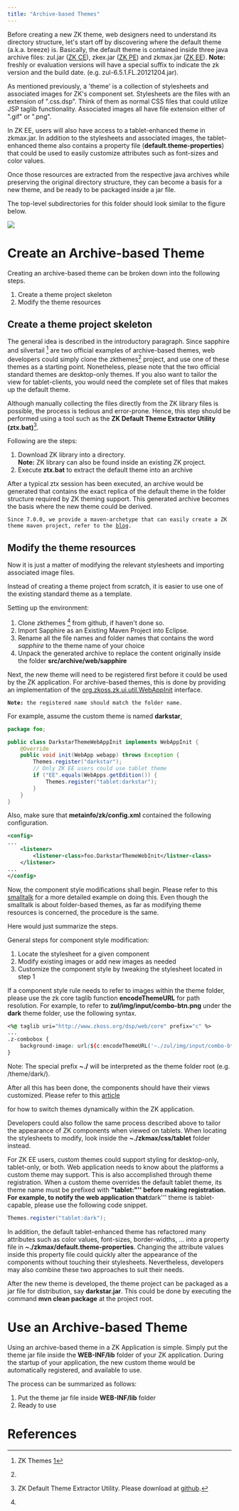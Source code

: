 ```yaml
---
title: "Archive-based Themes"
---
```




Before creating a new ZK theme, web designers need to understand its
directory structure, let's start off by discovering where the default
theme (a.k.a. breeze) is. Basically, the default theme is contained
inside three java archive files: zul.jar ([ZK CE](http://www.zkoss.org/product/edition.dsp)), zkex.jar ([ZK PE](http://www.zkoss.org/product/edition.dsp)) and zkmax.jar ([ZK EE](http://www.zkoss.org/product/edition.dsp)). **Note:** freshly or
evaluation versions will have a special suffix to indicate the zk
version and the build date. (e.g. zul-6.5.1.FL.20121204.jar).

As mentioned previously, a 'theme' is a collection of stylesheets and
associated images for ZK's component set. Stylesheets are the files with
an extension of ".css.dsp". Think of them as normal CSS files that could
utilize JSP taglib functionality. Associated images all have file
extension either of ".gif" or ".png".

In ZK EE, users will also have access to a tablet-enhanced theme in
zkmax.jar. In addition to the stylesheets and associated images, the
tablet-enhanced theme also contains a property file
(**default.theme-properties**) that could be used to easily customize
attributes such as font-sizes and color values.

Once those resources are extracted from the respective java archives
while preserving the original directory structure, they can become a
basis for a new theme, and be ready to be packaged inside a jar file.

The top-level subdirectories for this folder should look similar to the
figure below.

![]({{site.baseurl}}/zk_dev_ref/images/theme_skeleton.png)

# Create an Archive-based Theme

Creating an archive-based theme can be broken down into the following
steps.

1.  Create a theme project skeleton
2.  Modify the theme resources

## Create a theme project skeleton

The general idea is described in the introductory paragraph. Since
sapphire and silvertail [^1] are two official examples of archive-based
themes, web developers could simply clone the zkthemes[^2] project, and
use one of these themes as a starting point. Nonetheless, please note
that the two official standard themes are desktop-only themes. If you
also want to tailor the view for tablet-clients, you would need the
complete set of files that makes up the default theme.

Although manually collecting the files directly from the ZK library
files is possible, the process is tedious and error-prone. Hence, this
step should be performed using a tool such as the **ZK Default Theme
Extractor Utility (ztx.bat)**[^3].

Following are the steps:

1.  Download ZK library into a directory.  
    **Note:** ZK library can also be found inside an existing ZK
    project.
2.  Execute **ztx.bat** to extract the default theme into an archive

After a typical ztx session has been executed, an archive would be
generated that contains the exact replica of the default theme in the
folder structure required by ZK theming support. This generated archive
becomes the basis where the new theme could be derived.

`Since 7.0.0, we provide a maven-archetype that can easily create a ZK theme maven project, refer to the `[`blog`](http://blog.zkoss.org/index.php/2013/09/17/zk7-create-a-new-a-theme-project/)`.`

## Modify the theme resources

Now it is just a matter of modifying the relevant stylesheets and
importing associated image files.

Instead of creating a theme project from scratch, it is easier to use
one of the existing standard theme as a template.

Setting up the environment:

1.  Clone zkthemes [^4] from github, if haven't done so.
2.  Import Sapphire as an Existing Maven Project into Eclipse.
3.  Rename all the file names and folder names that contains the word
    *sapphire* to the theme name of your choice
4.  Unpack the generated archive to replace the content originally
    inside the folder **src/archive/web/sapphire**

Next, the new theme will need to be registered first before it could be
used by the ZK application. For archive-based themes, this is done by
providing an implementation of the
[org.zkoss.zk.ui.util.WebAppInit](https://www.zkoss.org/javadoc/latest/zk/org/zkoss/zk/ui/util/WebAppInit.html)
interface.

**`Note:`**` the registered name should match the folder name.`

For example, assume the custom theme is named **darkstar**,

```java
package foo;

public class DarkstarThemeWebAppInit implements WebAppInit {
    @Override
    public void init(WebApp webapp) throws Exception {
        Themes.register("darkstar");
        // Only ZK EE users could use tablet theme
        if ("EE".equals(WebApps.getEdition()) {
            Themes.register("tablet:darkstar");
        }    
    }
}
```

Also, make sure that **metainfo/zk/config.xml** contained the following
configuration.

```xml
<config>
...
    <listener>
        <listener-class>foo.DarkstarThemeWebInit</listner-class>
    </listener>
...
</config>
```

Now, the component style modifications shall begin. Please refer to this
[smalltalk](http://http://books.zkoss.org/index.php?title=Small_Talks/2013/January/Packaging_Themes_Inside_Folders_in_ZK_6.5.2)
for a more detailed example on doing this. Even though the smalltalk is
about folder-based themes, as far as modifying theme resources is
concerned, the procedure is the same.

Here would just summarize the steps.

General steps for component style modification:

1.  Locate the stylesheet for a given component
2.  Modify existing images or add new images as needed
3.  Customize the component style by tweaking the stylesheet located in
    step 1

If a component style rule needs to refer to images within the theme
folder, please use the zk core taglib function **encodeThemeURL** for
path resolution. For example, to refer to
**zul/img/input/combo-btn.png** under the **dark** theme folder, use the
following syntax.

```css
<%@ taglib uri="http://www.zkoss.org/dsp/web/core" prefix="c" %>
...
.z-combobox {
    background-image: url(${c:encodeThemeURL('~./zul/img/input/combo-btn.png')});
}
```

Note: The special prefix **~./** will be interpreted as the theme folder
root (e.g. /theme/dark/).

After all this has been done, the components should have their views
customized. Please refer to this
[article]({{site.baseurl}}/zk_dev_ref/theming_and_styling/switching_themes)

</ref>

for how to switch themes dynamically within the ZK application.

Developers could also follow the same process described above to tailor
the appearance of ZK components when viewed on tablets. When locating
the stylesheets to modify, look inside the **~./zkmax/css/tablet**
folder instead.

For ZK EE users, custom themes could support styling for desktop-only,
tablet-only, or both. Web application needs to know about the platforms
a custom theme may support. This is also accomplished through theme
registration. When a custom theme overrides the default tablet theme,
its theme name must be prefixed with **"tablet:"'' before making
registration. For example, to notify the web application that**dark'''
theme is tablet-capable, please use the following code snippet.

```java
Themes.register("tablet:dark");
```

In addition, the default tablet-enhanced theme has refactored many
attributes such as color values, font-sizes, border-widths, ... into a
property file in **~./zkmax/default.theme-properties**. Changing the
attribute values inside this property file could quickly alter the
appearance of the components without touching their stylesheets.
Nevertheless, developers may also combine these two approaches to suit
their needs.

After the new theme is developed, the theme project can be packaged as a
jar file for distribution, say **darkstar.jar**. This could be done by
executing the command **mvn clean package** at the project root.

# Use an Archive-based Theme

Using an archive-based theme in a ZK Application is simple. Simply put
the theme jar file inside the **WEB-INF/lib** folder of your ZK
application. During the startup of your application, the new custom
theme would be automatically registered, and available to use.

The process can be summarized as follows:

1.  Put the theme jar file inside **WEB-INF/lib** folder
2.  Ready to use

# References



[^1]: ZK Themes [1](https://github.com/zkoss/zkthemes)

[^2]:

[^3]: ZK Default Theme Extractor Utility. Please download at
    [github](https://gist.github.com/raw/4334775/e5d669bb873443aa03f8febffccd3fc4b2518ecb/ztx.bat).

[^4]:
